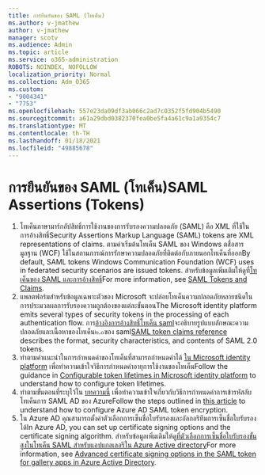 ```yaml
---
title: การยืนยันของ SAML (โทเค็น)
ms.author: v-jmathew
author: v-jmathew
manager: scotv
ms.audience: Admin
ms.topic: article
ms.service: o365-administration
ROBOTS: NOINDEX, NOFOLLOW
localization_priority: Normal
ms.collection: Adm_O365
ms.custom:
- "9004341"
- "7753"
ms.openlocfilehash: 557e23da09df3ab066c2ad7c0352f5fd904b5490
ms.sourcegitcommit: a61a29dbd0382370fea0be5fa4a61c9a1a9354c7
ms.translationtype: MT
ms.contentlocale: th-TH
ms.lasthandoff: 01/18/2021
ms.locfileid: "49885678"
---
```

# <a name="saml-assertions-tokens"></a><span data-ttu-id="bc58a-102">การยืนยันของ SAML (โทเค็น)</span><span class="sxs-lookup"><span data-stu-id="bc58a-102">SAML Assertions (Tokens)</span></span>

1. <span data-ttu-id="bc58a-103">โทเค็นภาษามาร์กอัปสิทธิ์การใช้งานของการรับรองความปลอดภัย (SAML) คือ XML ที่ใช้ในการอ้างสิทธิ์</span><span class="sxs-lookup"><span data-stu-id="bc58a-103">Security Assertions Markup Language (SAML) tokens are XML representations of claims.</span></span> <span data-ttu-id="bc58a-104">ตามค่าเริ่มต้นโทเค็น SAML ของ Windows ตสื่อสารมูลฐาน (WCF) ใช้ในสถานการณ์การรักษาความปลอดภัยที่ติดต่อกับภายนอกโทเค็นที่ออก</span><span class="sxs-lookup"><span data-stu-id="bc58a-104">By default, SAML tokens Windows Communication Foundation (WCF) uses in federated security scenarios are issued tokens.</span></span> <span data-ttu-id="bc58a-105">สำหรับข้อมูลเพิ่มเติมให้ดูที่[โทเค็นของ SAML และการอ้างสิทธิ์](https://docs.microsoft.com/dotnet/framework/wcf/feature-details/saml-tokens-and-claims)</span><span class="sxs-lookup"><span data-stu-id="bc58a-105">For more information, see [SAML Tokens and Claims](https://docs.microsoft.com/dotnet/framework/wcf/feature-details/saml-tokens-and-claims).</span></span>
2. <span data-ttu-id="bc58a-106">แพลตฟอร์มสำหรับข้อมูลเฉพาะตัวของ Microsoft จะปล่อยโทเค็นความปลอดภัยหลายชนิดในการประมวลผลการรับรองความถูกต้องของแต่ละขั้นตอน</span><span class="sxs-lookup"><span data-stu-id="bc58a-106">The Microsoft identity platform emits several types of security tokens in the processing of each authentication flow.</span></span> <span data-ttu-id="bc58a-107">การ[อ้างอิงการอ้างสิทธิ์โทเค็น saml](https://docs.microsoft.com/azure/active-directory/develop/reference-saml-tokens)จะอธิบายรูปแบบลักษณะความปลอดภัยและเนื้อหาของโทเค็น๒.๐ของ saml</span><span class="sxs-lookup"><span data-stu-id="bc58a-107">[SAML token claims reference](https://docs.microsoft.com/azure/active-directory/develop/reference-saml-tokens) describes the format, security characteristics, and contents of SAML 2.0 tokens.</span></span>
3. <span data-ttu-id="bc58a-108">ทำตามคำแนะนำในการกำหนดค่าของโทเค็นที่สามารถกำหนดค่าได้ [ใน Microsoft identity platform](https://docs.microsoft.com/azure/active-directory/develop/active-directory-configurable-token-lifetimes) เพื่อทำความเข้าใจวิธีการกำหนดค่าอายุการใช้งานของโทเค็น</span><span class="sxs-lookup"><span data-stu-id="bc58a-108">Follow the guidance in [Configurable token lifetimes in Microsoft identity platform](https://docs.microsoft.com/azure/active-directory/develop/active-directory-configurable-token-lifetimes) to understand how to configure token lifetimes.</span></span>
4. <span data-ttu-id="bc58a-109">ทำตามขั้นตอนที่ระบุไว้ใน [บทความนี้](https://docs.microsoft.com/azure/active-directory/manage-apps/howto-saml-token-encryption) เพื่อทำความเข้าใจเกี่ยวกับวิธีการกำหนดค่าการเข้ารหัสลับโทเค็นการ SAML AD ของ Azure</span><span class="sxs-lookup"><span data-stu-id="bc58a-109">Follow the steps outlined in [this article](https://docs.microsoft.com/azure/active-directory/manage-apps/howto-saml-token-encryption) to understand how to configure Azure AD SAML token encryption.</span></span>
5. <span data-ttu-id="bc58a-110">ใน Azure AD คุณสามารถตั้งค่าตัวเลือกการเซ็นชื่อใบรับรองและอัลกอริทึมการเซ็นชื่อใบรับรองได้</span><span class="sxs-lookup"><span data-stu-id="bc58a-110">In Azure AD, you can set up certificate signing options and the certificate signing algorithm.</span></span> <span data-ttu-id="bc58a-111">สำหรับข้อมูลเพิ่มเติมให้ดู[ที่ตัวเลือกการเซ็นชื่อใบรับรองขั้นสูงในโทเค็น SAML สำหรับแอปแกลเลอรีใน Azure Active directory](https://docs.microsoft.com/azure/active-directory/manage-apps/certificate-signing-options)</span><span class="sxs-lookup"><span data-stu-id="bc58a-111">For more information, see [Advanced certificate signing options in the SAML token for gallery apps in Azure Active Directory](https://docs.microsoft.com/azure/active-directory/manage-apps/certificate-signing-options).</span></span>
